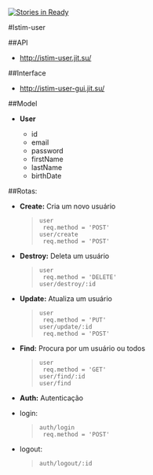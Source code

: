 [![Stories in Ready](https://badge.waffle.io/istim/istim-user.png?label=ready&title=Ready)](https://waffle.io/istim/istim-user)

#Istim-user

##API

- http://istim-user.jit.su/

##Interface

- http://istim-user-gui.jit.su/

##Model

- <b> User </b>
	
	* id
	* email
	* password
	* firstName
	* lastName
	* birthDate

##Rotas:
- <b> Create:</b> Cria um novo usuário
   
   >     user 
   >      req.method = 'POST'
   >     user/create 
   >      req.method = 'POST'

- <b> Destroy:</b> Deleta um usuário

   >     user 
   >      req.method = 'DELETE'
   >     user/destroy/:id 

- <b> Update:</b> Atualiza um usuário

   >     user 
   >      req.method = 'PUT'  
   >     user/update/:id
   >      req.method = 'POST'

- <b> Find:</b> Procura por um usuário ou todos

   >     user 
   >      req.method = 'GET'   
   >     user/find/:id
   >     user/find

- <b> Auth:</b> Autenticação
 - login:
   >     auth/login
   >      req.method = 'POST'

 - logout:
   >     auth/logout/:id


